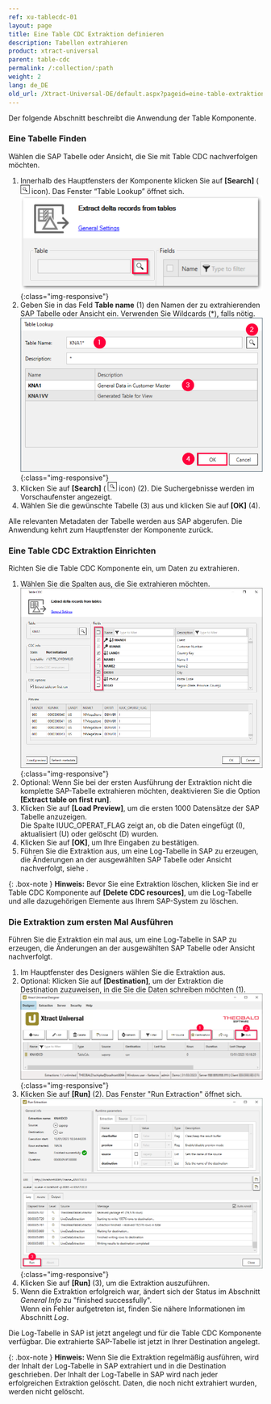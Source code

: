 ```yaml
---
ref: xu-tablecdc-01
layout: page
title: Eine Table CDC Extraktion definieren
description: Tabellen extrahieren
product: xtract-universal
parent: table-cdc
permalink: /:collection/:path
weight: 2
lang: de_DE
old_url: /Xtract-Universal-DE/default.aspx?pageid=eine-table-extraktion-definieren
---
```

Der folgende Abschnitt beschreibt die Anwendung der Table Komponente. 

### Eine Tabelle Finden

Wählen die SAP Tabelle oder Ansicht, die Sie mit Table CDC nachverfolgen möchten.

1. Innerhalb des Hauptfensters der Komponente klicken Sie auf  **[Search]** ( ![magnifying-glass](/img/content/icons/magnifying-glass.png) icon). Das Fenster “Table Lookup” öffnet sich.<br>
![Table-CDC](/img/content/tablecdc/table-cdc.png){:class="img-responsive"}
2. Geben Sie in das Feld **Table name** (1) den Namen der zu extrahierenden SAP Tabelle oder Ansicht ein. Verwenden Sie Wildcards (*), falls nötig.<br>
![Look-Up-Report](/img/content/table/table_look-up.png){:class="img-responsive"}
3. Klicken Sie auf **[Search]** ( ![magnifying-glass](/img/content/icons/magnifying-glass.png) icon) (2). Die Suchergebnisse werden im Vorschaufenster angezeigt.
4. Wählen Sie die gewünschte Tabelle (3) aus und klicken Sie auf **[OK]** (4).

Alle relevanten Metadaten der Tabelle werden aus SAP abgerufen.
Die Anwendung kehrt zum Hauptfenster der Komponente zurück.

### Eine Table CDC Extraktion Einrichten

Richten Sie die Table CDC Komponente ein, um Daten zu extrahieren.

1. Wählen Sie die Spalten aus, die Sie extrahieren möchten.<br> ![Table-CDC-Setup](/img/content/tablecdc/table-cdc-kna1.png){:class="img-responsive"}
2. Optional: Wenn Sie bei der ersten Ausführung der Extraktion nicht die komplette SAP-Tabelle extrahieren möchten, deaktivieren Sie die Option **[Extract table on first run]**.
3. Klicken Sie auf **[Load Preview]**, um die ersten 1000 Datensätze der SAP Tabelle anzuzeigen.<br>
Die Spalte IUUC_OPERAT_FLAG zeigt an, ob die Daten eingefügt (I), aktualisiert (U) oder gelöscht (D) wurden.
4. Klicken Sie auf **[OK]**, um Ihre Eingaben zu bestätigen.
5. Führen Sie die Extraktion aus, um eine Log-Tabelle in SAP zu erzeugen, die Änderungen an der ausgewählten SAP Tabelle oder Ansicht nachverfolgt, siehe []().

{: .box-note }
**Hinweis:** Bevor Sie eine Extraktion löschen, klicken Sie ind er Table CDC Komponente auf **[Delete CDC resources]**, um die Log-Tabelle und alle dazugehörigen Elemente aus Ihrem SAP-System zu löschen. 


### Die Extraktion zum ersten Mal Ausführen

Führen Sie die Extraktion ein mal aus, um eine Log-Tabelle in SAP zu erzeugen, die Änderungen an der ausgewählten SAP Tabelle oder Ansicht nachverfolgt. 

1. Im Hauptfenster des Designers wählen Sie die Extraktion aus.
2. Optional: Klicken Sie auf **[Destination]**, um der Extraktion die Destination zuzuweisen, in die Sie die Daten schreiben möchten (1).<br> 
![Table-CDC-Extraction](/img/content/tablecdc/table-cdc-extraction.png){:class="img-responsive"}
3. Klicken Sie auf **[Run]** (2). Das Fenster "Run Extraction" öffnet sich.<br>
![Table-CDC-Run](/img/content/tablecdc/table-cdc-run.png){:class="img-responsive"}
4. Klicken Sie auf **[Run]** (3), um die Extraktion auszuführen.
5. Wenn die Extraktion erfolgreich war, ändert sich der Status im Abschnitt *General Info* zu "finished successfully".<br>
Wenn ein Fehler aufgetreten ist, finden Sie nähere Informationen im Abschnitt *Log*.

Die Log-Tabelle in SAP ist jetzt angelegt und für die Table CDC Komponente verfügbar.
Die extrahierte SAP-Tabelle ist jetzt in Ihrer Destination angelegt.

{: .box-note }
**Hinweis:** Wenn Sie die Extraktion regelmäßig ausführen, wird der Inhalt der Log-Tabelle in SAP extrahiert und in die Destination geschrieben. 
Der Inhalt der Log-Tabelle in SAP wird nach jeder erfolgreichen Extraktion gelöscht. Daten, die noch nicht extrahiert wurden, werden nicht gelöscht.
